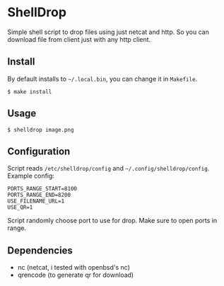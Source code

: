 # ShellDrop

Simple shell script to drop files using just netcat
and http. So you can download file from client just
with any http client.

## Install
By default installs to `~/.local.bin`, you can change it
in `Makefile`.

```shell
$ make install
```

## Usage

```shell
$ shelldrop image.png
```

## Configuration
Script reads `/etc/shelldrop/config` and `~/.config/shelldrop/config`.
Example config:

```shell
PORTS_RANGE_START=8100
PORTS_RANGE_END=8200
USE_FILENAME_URL=1
USE_QR=1
```

Script randomly choose port to use for drop. Make sure to open ports
in range.

## Dependencies

- nc (netcat, i tested with openbsd's nc)
- qrencode (to generate qr for download)

